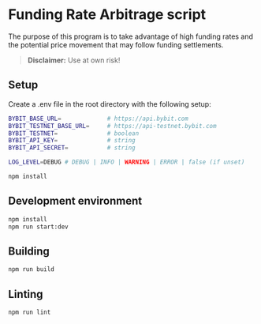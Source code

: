 # Funding Rate Arbitrage script

The purpose of this program is to take advantage of high funding rates and the potential price movement that may follow funding settlements.

> **Disclaimer:** Use at own risk!

## Setup
Create a .env file in the root directory with the following setup:
```bash
BYBIT_BASE_URL=             # https://api.bybit.com
BYBIT_TESTNET_BASE_URL=     # https://api-testnet.bybit.com
BYBIT_TESTNET=              # boolean
BYBIT_API_KEY=              # string
BYBIT_API_SECRET=           # string

LOG_LEVEL=DEBUG # DEBUG | INFO | WARNING | ERROR | false (if unset)
```
```bash
npm install
```

## Development environment
```bash
npm install
npm run start:dev
```

## Building
```bash
npm run build
```

## Linting
```bash
npm run lint
```